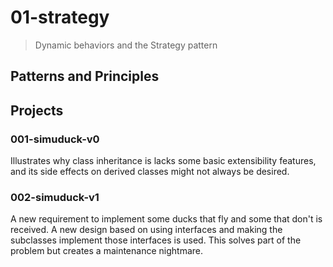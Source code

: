 # 01-strategy
> Dynamic behaviors and the Strategy pattern

## Patterns and Principles


## Projects

### 001-simuduck-v0
Illustrates why class inheritance is lacks some basic extensibility features, and its side effects on derived classes might not always be desired.

### 002-simuduck-v1
A new requirement to implement some ducks that fly and some that don't is received. A new design based on using interfaces and making the subclasses implement those interfaces is used. This solves part of the problem but creates a maintenance nightmare.